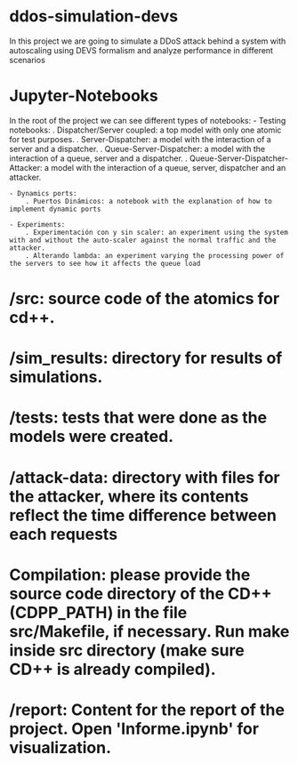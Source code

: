 # ddos-simulation-devs
In this project we are going to simulate a DDoS attack behind a system with autoscaling using DEVS formalism and analyze performance in different scenarios


# Jupyter-Notebooks

In the root of the project we can see different types of notebooks:
	- Testing notebooks:
		. Dispatcher/Server coupled: a top model with only one atomic for test purposes.
		. Server-Dispatcher: a model with the interaction of a server and a dispatcher.
		. Queue-Server-Dispatcher: a model with the interaction of a queue, server and a dispatcher.
		. Queue-Server-Dispatcher-Attacker: a model with the interaction of a queue, server, dispatcher and an attacker.

	- Dynamics ports:
		. Puertos Dinámicos: a notebook with the explanation of how to implement dynamic ports

	- Experiments:
		. Experimentación con y sin scaler: an experiment using the system with and without the auto-scaler against the normal traffic and the attacker.
		. Alterando lambda: an experiment varying the processing power of the servers to see how it affects the queue load


# /src: source code of the atomics for cd++.

# /sim_results: directory for results of simulations.

# /tests: tests that were done as the models were created.

# /attack-data: directory with files for the attacker, where its contents reflect the time difference between each requests

# Compilation: please provide the source code directory of the CD++ (CDPP_PATH) in the file src/Makefile, if necessary. Run make inside src directory (make sure CD++ is already compiled).

# /report: Content for the report of the project. Open 'Informe.ipynb' for visualization.
